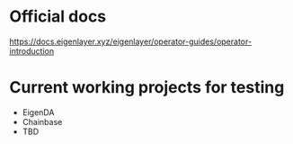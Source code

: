 # Official docs
https://docs.eigenlayer.xyz/eigenlayer/operator-guides/operator-introduction

# Current working projects for testing
- EigenDA
- Chainbase
- TBD
